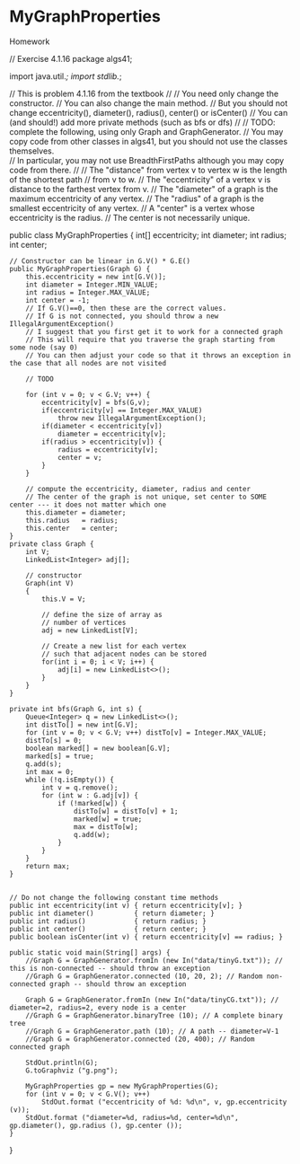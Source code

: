 # MyGraphProperties
Homework

// Exercise 4.1.16
package algs41;

import java.util.*;
import stdlib.*;


// This is problem 4.1.16 from the textbook
//
// You need only change the constructor.
// You can also change the main method.
// But you should not change eccentricity(), diameter(), radius(), center() or isCenter()
// You can (and should!) add more private methods (such as bfs or dfs)
//
// TODO: complete the following, using only Graph and GraphGenerator.
// You may copy code from other classes in algs41, but you should not use the classes themselves.  
// In particular, you may not use BreadthFirstPaths although you may copy code from there.
//
// The "distance" from vertex v to vertex w is the length of the shortest path
// from v to w.
// The "eccentricity" of a vertex v is distance to the farthest vertex from v.
// The "diameter" of a graph is the maximum eccentricity of any vertex. 
// The "radius" of a graph is the smallest eccentricity of any vertex. 
// A "center" is a vertex whose eccentricity is the radius.
// The center is not necessarily unique.

public class MyGraphProperties {
	int[] eccentricity;
	int diameter;
	int radius;
	int center;

	// Constructor can be linear in G.V() * G.E()
	public MyGraphProperties(Graph G) {
		this.eccentricity = new int[G.V()];
		int diameter = Integer.MIN_VALUE;
		int radius = Integer.MAX_VALUE;
		int center = -1;
		// If G.V()==0, then these are the correct values.
		// If G is not connected, you should throw a new IllegalArgumentException()
		// I suggest that you first get it to work for a connected graph
		// This will require that you traverse the graph starting from some node (say 0)
		// You can then adjust your code so that it throws an exception in the case that all nodes are not visited

		// TODO

		for (int v = 0; v < G.V; v++) {
			eccentricity[v] = bfs(G,v);
			if(eccentricity[v] == Integer.MAX_VALUE)
				throw new IllegalArgumentException();
			if(diameter < eccentricity[v])
				diameter = eccentricity[v];
			if(radius > eccentricity[v]) {
				radius = eccentricity[v];
				center = v;
			}
		}

		// compute the eccentricity, diameter, radius and center
		// The center of the graph is not unique, set center to SOME center --- it does not matter which one
		this.diameter = diameter;
		this.radius   = radius;
		this.center   = center;
	}
	private class Graph {
		int V;
		LinkedList<Integer> adj[];

		// constructor
		Graph(int V)
		{
			this.V = V;

			// define the size of array as
			// number of vertices
			adj = new LinkedList[V];

			// Create a new list for each vertex
			// such that adjacent nodes can be stored
			for(int i = 0; i < V; i++) {
				adj[i] = new LinkedList<>();
			}
		}
	}

	private int bfs(Graph G, int s) {
		Queue<Integer> q = new LinkedList<>();
		int distTo[] = new int[G.V];
		for (int v = 0; v < G.V; v++) distTo[v] = Integer.MAX_VALUE;
		distTo[s] = 0;
		boolean marked[] = new boolean[G.V];
		marked[s] = true;
		q.add(s);
		int max = 0;
		while (!q.isEmpty()) {
			int v = q.remove();
			for (int w : G.adj[v]) {
				if (!marked[w]) {
					distTo[w] = distTo[v] + 1;
					marked[w] = true;
					max = distTo[w];
					q.add(w);
				}
			}
		}
		return max;
	}


	// Do not change the following constant time methods
	public int eccentricity(int v) { return eccentricity[v]; }
	public int diameter()          { return diameter; }
	public int radius()            { return radius; }
	public int center()            { return center; }
	public boolean isCenter(int v) { return eccentricity[v] == radius; }

	public static void main(String[] args) {
		//Graph G = GraphGenerator.fromIn (new In("data/tinyG.txt")); // this is non-connected -- should throw an exception
		//Graph G = GraphGenerator.connected (10, 20, 2); // Random non-connected graph -- should throw an exception

		Graph G = GraphGenerator.fromIn (new In("data/tinyCG.txt")); // diameter=2, radius=2, every node is a center
		//Graph G = GraphGenerator.binaryTree (10); // A complete binary tree
		//Graph G = GraphGenerator.path (10); // A path -- diameter=V-1
		//Graph G = GraphGenerator.connected (20, 400); // Random connected graph

		StdOut.println(G);
		G.toGraphviz ("g.png");

		MyGraphProperties gp = new MyGraphProperties(G);
		for (int v = 0; v < G.V(); v++)
			StdOut.format ("eccentricity of %d: %d\n", v, gp.eccentricity (v));
		StdOut.format ("diameter=%d, radius=%d, center=%d\n", gp.diameter(), gp.radius (), gp.center ());
	}
}
